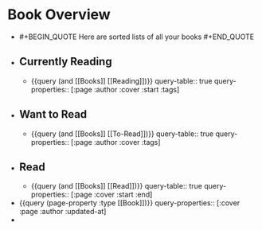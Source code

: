 # Book Overview
- #+BEGIN_QUOTE
  Here are sorted lists of all your books
  #+END_QUOTE
- ## Currently Reading
	- {{query (and [[Books]] [[Reading]])}}
	  query-table:: true
	  query-properties:: [:page :author :cover :start :tags]
- ## Want to Read
	- {{query (and [[Books]] [[To-Read]])}}
	  query-table:: true
	  query-properties:: [:page :author :cover :tags]
- ## Read
	- {{query (and [[Books]] [[Read]])}}
	  query-table:: true
	  query-properties:: [:page :cover :start :end]
- {{query (page-property :type [[Book]])}}
  query-properties:: [:cover :page :author :updated-at]
-
